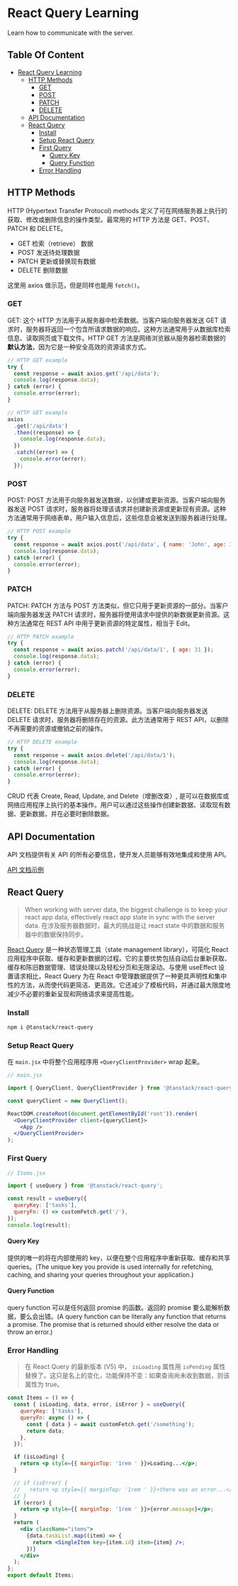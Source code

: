 # React Query Learning

Learn how to communicate with the server.

<h2>Table Of Content</h2>

- [React Query Learning](#react-query-learning)
  - [HTTP Methods](#http-methods)
    - [GET](#get)
    - [POST](#post)
    - [PATCH](#patch)
    - [DELETE](#delete)
  - [API Documentation](#api-documentation)
  - [React Query](#react-query)
    - [Install](#install)
    - [Setup React Query](#setup-react-query)
    - [First Query](#first-query)
      - [Query Key](#query-key)
      - [Query Function](#query-function)
    - [Error Handling](#error-handling)

## HTTP Methods

HTTP (Hypertext Transfer Protocol) methods 定义了可在网络服务器上执行的获取、修改或删除信息的操作类型。最常用的 HTTP 方法是 GET、POST、PATCH 和 DELETE。

- GET 检索（retrieve） 数据
- POST 发送待处理数据
- PATCH 更新或替换现有数据
- DELETE 删除数据

这里用 axios 做示范，但是同样也能用 `fetch()`。

### GET

GET: 这个 HTTP 方法用于从服务器中检索数据。当客户端向服务器发送 GET 请求时，服务器将返回一个包含所请求数据的响应。这种方法通常用于从数据库检索信息、读取网页或下载文件。HTTP GET 方法是网络浏览器从服务器检索数据的**默认方法**，因为它是一种安全高效的资源请求方式。

```jsx
// HTTP GET example
try {
  const response = await axios.get('/api/data');
  console.log(response.data);
} catch (error) {
  console.error(error);
}
```

```jsx
// HTTP GET example
axios
  .get('/api/data')
  .then((response) => {
    console.log(response.data);
  })
  .catch((error) => {
    console.error(error);
  });
```

### POST

POST: POST 方法用于向服务器发送数据，以创建或更新资源。当客户端向服务器发送 POST 请求时，服务器将处理该请求并创建新资源或更新现有资源。这种方法通常用于网络表单，用户输入信息后，这些信息会被发送到服务器进行处理。

```jsx
// HTTP POST example
try {
  const response = await axios.post('/api/data', { name: 'John', age: 30 });
  console.log(response.data);
} catch (error) {
  console.error(error);
}
```

### PATCH

PATCH: PATCH 方法与 POST 方法类似，但它只用于更新资源的一部分。当客户端向服务器发送 PATCH 请求时，服务器将使用请求中提供的新数据更新资源。这种方法通常在 REST API 中用于更新资源的特定属性，相当于 Edit。

```jsx
// HTTP PATCH example
try {
  const response = await axios.patch('/api/data/1', { age: 31 });
  console.log(response.data);
} catch (error) {
  console.error(error);
}
```

### DELETE

DELETE: DELETE 方法用于从服务器上删除资源。当客户端向服务器发送 DELETE 请求时，服务器将删除存在的资源。此方法通常用于 REST API，以删除不再需要的资源或撤销之前的操作。

```jsx
// HTTP DELETE example
try {
  const response = await axios.delete('/api/data/1');
  console.log(response.data);
} catch (error) {
  console.error(error);
}
```

CRUD 代表 Create, Read, Update, and Delete（增删改查）, 是可以在数据库或网络应用程序上执行的基本操作。用户可以通过这些操作创建新数据、读取现有数据、更新数据，并在必要时删除数据。

## API Documentation

API 文档提供有关 API 的所有必要信息，使开发人员能够有效地集成和使用 API。

[API 文档示例](https://documenter.getpostman.com/view/18152321/2s93RTSDLn)

## React Query

> When working with server data, the biggest challenge is to keep your react app data, effectively react app state in sync with the server data. 在涉及服务器数据时，最大的挑战是让 react state 中的数据和服务器中的数据保持同步。

[React Query](https://tanstack.com/query/v4/docs/framework/react/overview) 是一种状态管理工具（state management library），可简化 React 应用程序中获取、缓存和更新数据的过程。它的主要优势包括自动后台重新获取、缓存和陈旧数据管理、错误处理以及轻松分页和无限滚动。与使用 useEffect 设置请求相比，React Query 为在 React 中管理数据提供了一种更具声明性和集中性的方法，从而使代码更简洁、更高效。它还减少了模板代码，并通过最大限度地减少不必要的重新呈现和网络请求来提高性能。

### Install

```sh
npm i @tanstack/react-query
```

### Setup React Query

在 `main.jsx` 中将整个应用程序用 `<QueryClientProvider>`  wrap 起来。

```jsx
// main.jsx

import { QueryClient, QueryClientProvider } from '@tanstack/react-query';

const queryClient = new QueryClient();

ReactDOM.createRoot(document.getElementById('root')).render(
  <QueryClientProvider client={queryClient}>
    <App />
  </QueryClientProvider>
);
```

### First Query

```jsx
// Items.jsx

import { useQuery } from '@tanstack/react-query';

const result = useQuery({
  queryKey: ['tasks'],
  queryFn: () => customFetch.get('/'),
});
console.log(result);
```

#### Query Key

提供的唯一的将在内部使用的 key，以便在整个应用程序中重新获取、缓存和共享 queries。(The unique key you provide is used internally for refetching, caching, and sharing your queries throughout your application.)

#### Query Function

query function 可以是任何返回 promise 的函数。返回的 promise 要么能解析数据，要么会出错。(A query function can be literally any function that returns a promise. The promise that is returned should either resolve the data or throw an error.)

### Error Handling

> 在 React Query 的最新版本 (V5) 中， `isLoading` 属性用 `isPending` 属性替换了。这只是名上的变化，功能保持不变：如果查询尚未收到数据，则该属性为 true。

```jsx
const Items = () => {
  const { isLoading, data, error, isError } = useQuery({
    queryKey: ['tasks'],
    queryFn: async () => {
      const { data } = await customFetch.get('/something');
      return data;
    },
  });

  if (isLoading) {
    return <p style={{ marginTop: '1rem ' }}>Loading...</p>;
  }

  // if (isError) {
  //   return <p style={{ marginTop: '1rem ' }}>there was an error...</p>;
  // }
  if (error) {
    return <p style={{ marginTop: '1rem ' }}>{error.message}</p>;
  }
  return (
    <div className="items">
      {data.taskList.map((item) => {
        return <SingleItem key={item.id} item={item} />;
      })}
    </div>
  );
};
export default Items;
```
